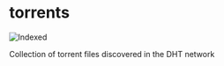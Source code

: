torrents 
========
![Indexed](https://img.shields.io/badge/indexed-233742-blue)

Collection of torrent files discovered in the DHT network
